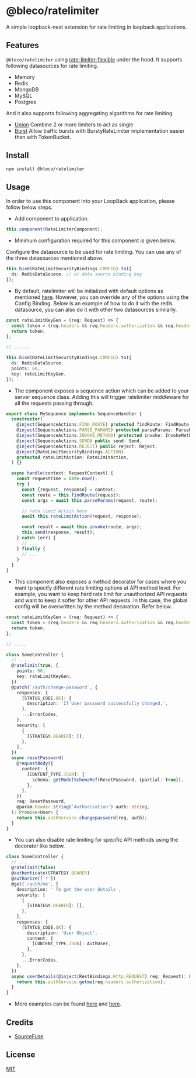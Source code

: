# @bleco/ratelimiter

A simple loopback-next extension for rate limiting in loopback applications.

## Features

`@bleco/ratelimiter` using [rate-limiter-flexible](https://github.com/animir/node-rate-limiter-flexible) under the hood.
It supports following datasources for rate limiting.

- Memory
- Redis
- MongoDB
- MySQL
- Postgres

And it also supports following aggregating algorithms for rate limiting.

- [Union](https://github.com/animir/node-rate-limiter-flexible/wiki/RateLimiterUnion) Combine 2 or more limiters to act
  as single
- [Burst](https://github.com/animir/node-rate-limiter-flexible/wiki/BurstyRateLimiter) Allow traffic bursts with
  BurstyRateLimiter implementation easier than with TokenBucket.

## Install

```sh
npm install @bleco/ratelimiter
```

## Usage

In order to use this component into your LoopBack application, please follow below steps.

- Add component to application.

```ts
this.component(RateLimiterComponent);
```

- Minimum configuration required for this component is given below.

Configure the datasource to be used for rate limiting. You can use any of the three datasources mentioned above.

```ts
this.bind(RateLimitSecurityBindings.CONFIG).to({
  ds: RedisDataSouece, // or data source binding key
});
```

- By default, ratelimiter will be initialized with default options as mentioned
  [here](https://github.com/animir/node-rate-limiter-flexible#basic-options). However, you can override any of the
  options using the Config Binding. Below is an example of how to do it with the redis datasource, you can also do it
  with other two datasources similarly.

```ts
const rateLimitKeyGen = (req: Request) => {
  const token = (req.headers && req.headers.authorization && req.headers.authorization.replace(/bearer /i, '')) || '';
  return token;
};

// ......

this.bind(RateLimitSecurityBindings.CONFIG).to({
  ds: RedisDataSource,
  points: 60,
  key: rateLimitKeyGen,
});
```

- The component exposes a sequence action which can be added to your server sequence class. Adding this will trigger
  ratelimiter middleware for all the requests passing through.

```ts
export class MySequence implements SequenceHandler {
  constructor(
    @inject(SequenceActions.FIND_ROUTE) protected findRoute: FindRoute,
    @inject(SequenceActions.PARSE_PARAMS) protected parseParams: ParseParams,
    @inject(SequenceActions.INVOKE_METHOD) protected invoke: InvokeMethod,
    @inject(SequenceActions.SEND) public send: Send,
    @inject(SequenceActions.REJECT) public reject: Reject,
    @inject(RateLimitSecurityBindings.ACTION)
    protected rateLimitAction: RateLimitAction,
  ) {}

  async handle(context: RequestContext) {
    const requestTime = Date.now();
    try {
      const {request, response} = context;
      const route = this.findRoute(request);
      const args = await this.parseParams(request, route);

      // rate limit Action here
      await this.rateLimitAction(request, response);

      const result = await this.invoke(route, args);
      this.send(response, result);
    } catch (err) {
      // ...
    } finally {
      // ...
    }
  }
}
```

- This component also exposes a method decorator for cases where you want tp specify different rate limiting options at
  API method level. For example, you want to keep hard rate limit for unauthorized API requests and want to keep it
  softer for other API requests. In this case, the global config will be overwritten by the method decoration. Refer
  below.

```ts
const rateLimitKeyGen = (req: Request) => {
  const token = (req.headers && req.headers.authorization && req.headers.authorization.replace(/bearer /i, '')) || '';
  return token;
};

// .....

class SomeController {
  // ...
  @ratelimit(true, {
    points: 60,
    key: rateLimitKeyGen,
  })
  @patch(`/auth/change-password`, {
    responses: {
      [STATUS_CODE.OK]: {
        description: 'If User password successfully changed.',
      },
      ...ErrorCodes,
    },
    security: [
      {
        [STRATEGY.BEARER]: [],
      },
    ],
  })
  async resetPassword(
    @requestBody({
      content: {
        [CONTENT_TYPE.JSON]: {
          schema: getModelSchemaRef(ResetPassword, {partial: true}),
        },
      },
    })
    req: ResetPassword,
    @param.header.string('Authorization') auth: string,
  ): Promise<User> {
    return this.authService.changepassword(req, auth);
  }
}
```

- You can also disable rate limiting for specific API methods using the decorator like below.

```ts
class SomeController {
  // ...
  @ratelimit(false)
  @authenticate(STRATEGY.BEARER)
  @authorize(['*'])
  @get('/auth/me', {
    description: ' To get the user details',
    security: [
      {
        [STRATEGY.BEARER]: [],
      },
    ],
    responses: {
      [STATUS_CODE.OK]: {
        description: 'User Object',
        content: {
          [CONTENT_TYPE.JSON]: AuthUser,
        },
      },
      ...ErrorCodes,
    },
  })
  async userDetails(@inject(RestBindings.Http.REQUEST) req: Request): Promise<AuthUser> {
    return this.authService.getme(req.headers.authorization);
  }
}
```

- More examples can be found [here](src/__tests__/fixtures/controllers/test.controller.ts) and
  [here](src/__tests__/acceptance).

## Credits

- [SourceFuse](https://github.com/sourcefuse)

## License

[MIT](LICENSE)
